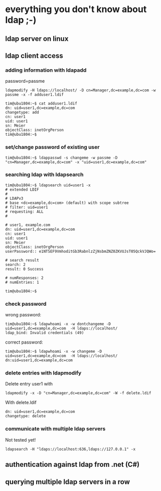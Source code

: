 # everything you don't know about ldap ;-)

## ldap server on linux

## ldap client access

### adding information with ldapadd

password=passme

    ldapmodify -H ldaps://localhost/ -D cn=Manager,dc=example,dc=com -w passme -x -f adduser1.ldif
```
tim@ubu1804:~$ cat adduser1.ldif 
dn: uid=user1,dc=example,dc=com
changetype: add
cn: user1
uid: user1
sn: Meier
objectClass: inetOrgPerson
tim@ubu1804:~$ 

```

### set/change password of existing user

    tim@ubu1804:~$ ldappasswd -s changeme -w passme -D "cn=Manager,dc=example,dc=com" -x "uid=user1,dc=example,dc=com"

### searching ldap with ldapsearch
```
tim@ubu1804:~$ ldapsearch uid=user1 -x
# extended LDIF
#
# LDAPv3
# base <dc=example,dc=com> (default) with scope subtree
# filter: uid=user1
# requesting: ALL
#

# user1, example.com
dn: uid=user1,dc=example,dc=com
cn: user1
uid: user1
sn: Meier
objectClass: inetOrgPerson
userPassword:: e1NTSEF9VmhoditGb3RabnlzZjNsbmZNZ0ZKVUJsT05QckVJQWo=

# search result
search: 2
result: 0 Success

# numResponses: 2
# numEntries: 1

tim@ubu1804:~$ 

```

### check password
wrong password:

    tim@ubu1804:~$ ldapwhoami -x -w dontchangeme -D uid=user1,dc=example,dc=com  -H ldaps://localhost/
    ldap_bind: Invalid credentials (49)

correct password:

    tim@ubu1804:~$ ldapwhoami -x -w changeme -D uid=user1,dc=example,dc=com  -H ldaps://localhost/
    dn:uid=user1,dc=example,dc=com

### delete entries with ldapmodify ###

Delete entry user1 with

    ldapmodify -x -D "cn=Manager,dc=example,dc=com" -W -f delete.ldif

With delete.ldif
```
dn: uid=user1,dc=example,dc=com
changetype: delete
```

### communicate with multiple ldap servers ###

Not tested yet!
```
ldapsearch -H "ldaps://localhost:636,ldaps://127.0.0.1" -x
```

## authentication against ldap from .net (C#)

## querying multiple ldap servers in a row

